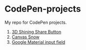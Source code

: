 CodePen-projects
================

My repo for CodePen projects.

1. [3D Shining Share Button](http://codepen.io/wedranb/full/ltinD)
2. [Canvas Snow](http://wedranb.github.io/canvas-snow/)
3. [Google Material input field](http://codepen.io/wedranb/pen/Lsfry)

